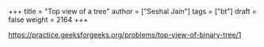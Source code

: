 +++
title = "Top view of a tree"
author = ["Seshal Jain"]
tags = ["bt"]
draft = false
weight = 2164
+++

<https://practice.geeksforgeeks.org/problems/top-view-of-binary-tree/1>
